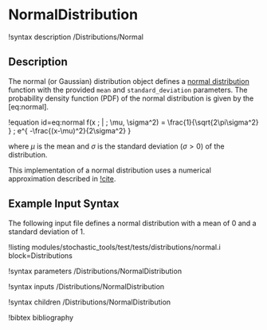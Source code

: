 # NormalDistribution

!syntax description /Distributions/Normal

## Description

The normal (or Gaussian) distribution object defines a
[normal distribution](https://en.wikipedia.org/wiki/Normal_distribution) function with the provided
`mean` and `standard_deviation` parameters. The probability density function (PDF) of the normal
distribution is given by the [eq:normal].

!equation id=eq:normal
f(x \; | \; \mu, \sigma^2) = \frac{1}{\sqrt{2\pi\sigma^2} } \; e^{ -\frac{(x-\mu)^2}{2\sigma^2} }

where $\mu$ is the mean and $\sigma$ is the standard deviation ($\sigma > 0$) of the distribution.

This implementation of a normal distribution uses a numerical approximation described in
[!cite](kennedy2018statistical).

## Example Input Syntax

The following input file defines a normal distribution with a mean of 0 and a standard deviation of 1.

!listing modules/stochastic_tools/test/tests/distributions/normal.i block=Distributions

!syntax parameters /Distributions/NormalDistribution

!syntax inputs /Distributions/NormalDistribution

!syntax children /Distributions/NormalDistribution

!bibtex bibliography
